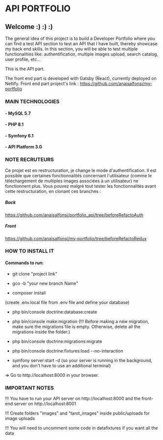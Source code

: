 # API PORTFOLIO
## Welcome :) :) :)

The general idea of this project is to build a Developer Portfolio where you can find a test API section to test an API that I have built, thereby showcase my back end skills. In this section, you will be able to test multiple functionalities like: authentification, multiple images upload, search catalog, user profile, etc...

This is the API part. 

The front end part is developed with Gatsby (React), currently deployed on Netlify. Front end part project's link : https://github.com/anaisalfonsi/my-portfolio


### MAIN TECHNOLOGIES
#### - MySQL 5.7
#### - PHP 8.1
#### - Symfony 6.1
#### - API Platform 3.0


### NOTE RECRUTEURS
Ce projet est en restructuration, je change le mode d'authentification. Il est possible que certaines fonctionnalités concernant l'utilisateur (comme le téléchargement de multiples images associées à un utilisateur) ne fonctionnent plus. Vous pouvez malgré tout tester les fonctionnalités avant cette restructuration, en clonant ces branches :

##### Back
https://github.com/anaisalfonsi/portfolio_api/tree/beforeRefactoAuth

##### Front
https://github.com/anaisalfonsi/my-portfolio/tree/beforeRefactoRedux


### HOW TO INSTALL IT
#### Commands to run:

- git clone "project link"

- gco -b "your new branch Name"

- composer install

(create .env.local file from .env file and define your database)

- php bin/console doctrine:database:create

- php bin/console make:migration (!!! Before making a new migration, make sure the migrations file is empty. Otherwise, delete all the migrations inside the folder.)

- php bin/console doctrine:migrations:migrate

- php bin/console doctrine:fixtures:load --no-interaction

- symfony server:start -d (so your server is running in the background, and you don't have to use an additional terminal)

=> Go to http://localhost:8000 in your browser.

### IMPORTANT NOTES
!!! You have to run your API server on http://localhost:8000 and the front-end server on http://localhost:8001

!!! Create folders "images" and "tarot_images" inside public/uploads for image uploads

!!! You will need to uncomment some code in datafixtures if you want all the data


